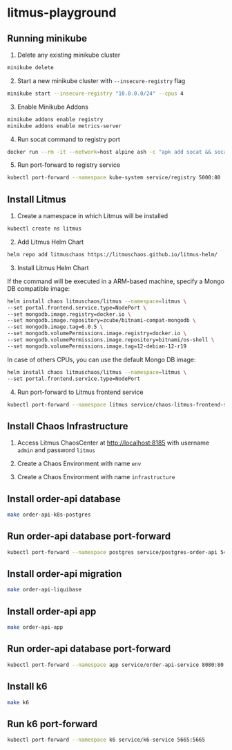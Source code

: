 # litmus-playground

## Running minikube

1. Delete any existing minikube cluster

```bash
minikube delete
```

2. Start a new minikube cluster with `--insecure-registry` flag

```bash
minikube start --insecure-registry "10.0.0.0/24" --cpus 4
```

3. Enable Minikube Addons

```bash
minikube addons enable registry
minikube addons enable metrics-server
```

4. Run socat command to registry port

```bash
docker run --rm -it --network=host alpine ash -c "apk add socat && socat TCP-LISTEN:5000,reuseaddr,fork TCP:$(minikube ip):5000"
```

5. Run port-forward to registry service

```bash
kubectl port-forward --namespace kube-system service/registry 5000:80
```

## Install Litmus

1. Create a namespace in which Litmus will be installed

```bash
kubectl create ns litmus
```

2. Add Litmus Helm Chart

```bash
helm repo add litmuschaos https://litmuschaos.github.io/litmus-helm/
```

3. Install Litmus Helm Chart

If the command will be executed in a ARM-based machine, specify a Mongo DB compatible image:

```bash
helm install chaos litmuschaos/litmus --namespace=litmus \
--set portal.frontend.service.type=NodePort \
--set mongodb.image.registry=docker.io \
--set mongodb.image.repository=zcube/bitnami-compat-mongodb \
--set mongodb.image.tag=6.0.5 \
--set mongodb.volumePermissions.image.registry=docker.io \
--set mongodb.volumePermissions.image.repository=bitnami/os-shell \
--set mongodb.volumePermissions.image.tag=12-debian-12-r19
```

In case of others CPUs, you can use the default Mongo DB image:

```bash
helm install chaos litmuschaos/litmus --namespace=litmus \
--set portal.frontend.service.type=NodePort
```

4. Run port-forward to Litmus frontend service

```bash
kubectl port-forward --namespace litmus service/chaos-litmus-frontend-service 8185:9091
```

## Install Chaos Infrastructure

1. Access Litmus ChaosCenter at [http://localhost:8185](http://localhost:8185) with username `admin` and password `litmus`

2. Create a Chaos Environment with name `env`

3. Create a Chaos Environment with name `infrastructure`

## Install order-api database

```bash
make order-api-k8s-postgres
```

## Run order-api database port-forward

```bash
kubectl port-forward --namespace postgres service/postgres-order-api 5432:5432
```

## Install order-api migration

```bash
make order-api-liquibase
```

## Install order-api app

```bash
make order-api-app
```

## Run order-api database port-forward

```bash
kubectl port-forward --namespace app service/order-api-service 8080:80
```

## Install k6

```bash
make k6
```

## Run k6 port-forward

```bash
kubectl port-forward --namespace k6 service/k6-service 5665:5665
```
